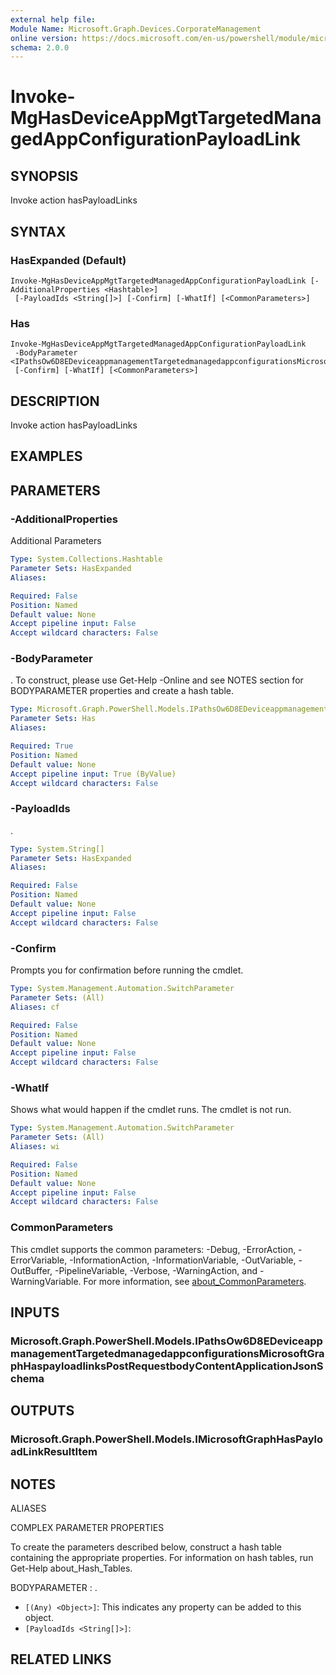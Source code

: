 ```yaml
---
external help file:
Module Name: Microsoft.Graph.Devices.CorporateManagement
online version: https://docs.microsoft.com/en-us/powershell/module/microsoft.graph.devices.corporatemanagement/invoke-mghasdeviceappmgttargetedmanagedappconfigurationpayloadlink
schema: 2.0.0
---
```


# Invoke-MgHasDeviceAppMgtTargetedManagedAppConfigurationPayloadLink

## SYNOPSIS
Invoke action hasPayloadLinks

## SYNTAX

### HasExpanded (Default)
```
Invoke-MgHasDeviceAppMgtTargetedManagedAppConfigurationPayloadLink [-AdditionalProperties <Hashtable>]
 [-PayloadIds <String[]>] [-Confirm] [-WhatIf] [<CommonParameters>]
```

### Has
```
Invoke-MgHasDeviceAppMgtTargetedManagedAppConfigurationPayloadLink
 -BodyParameter <IPathsOw6D8EDeviceappmanagementTargetedmanagedappconfigurationsMicrosoftGraphHaspayloadlinksPostRequestbodyContentApplicationJsonSchema>
 [-Confirm] [-WhatIf] [<CommonParameters>]
```

## DESCRIPTION
Invoke action hasPayloadLinks

## EXAMPLES

## PARAMETERS

### -AdditionalProperties
Additional Parameters

```yaml
Type: System.Collections.Hashtable
Parameter Sets: HasExpanded
Aliases:

Required: False
Position: Named
Default value: None
Accept pipeline input: False
Accept wildcard characters: False
```

### -BodyParameter
.
To construct, please use Get-Help -Online and see NOTES section for BODYPARAMETER properties and create a hash table.

```yaml
Type: Microsoft.Graph.PowerShell.Models.IPathsOw6D8EDeviceappmanagementTargetedmanagedappconfigurationsMicrosoftGraphHaspayloadlinksPostRequestbodyContentApplicationJsonSchema
Parameter Sets: Has
Aliases:

Required: True
Position: Named
Default value: None
Accept pipeline input: True (ByValue)
Accept wildcard characters: False
```

### -PayloadIds
.

```yaml
Type: System.String[]
Parameter Sets: HasExpanded
Aliases:

Required: False
Position: Named
Default value: None
Accept pipeline input: False
Accept wildcard characters: False
```

### -Confirm
Prompts you for confirmation before running the cmdlet.

```yaml
Type: System.Management.Automation.SwitchParameter
Parameter Sets: (All)
Aliases: cf

Required: False
Position: Named
Default value: None
Accept pipeline input: False
Accept wildcard characters: False
```

### -WhatIf
Shows what would happen if the cmdlet runs.
The cmdlet is not run.

```yaml
Type: System.Management.Automation.SwitchParameter
Parameter Sets: (All)
Aliases: wi

Required: False
Position: Named
Default value: None
Accept pipeline input: False
Accept wildcard characters: False
```

### CommonParameters
This cmdlet supports the common parameters: -Debug, -ErrorAction, -ErrorVariable, -InformationAction, -InformationVariable, -OutVariable, -OutBuffer, -PipelineVariable, -Verbose, -WarningAction, and -WarningVariable. For more information, see [about_CommonParameters](http://go.microsoft.com/fwlink/?LinkID=113216).

## INPUTS

### Microsoft.Graph.PowerShell.Models.IPathsOw6D8EDeviceappmanagementTargetedmanagedappconfigurationsMicrosoftGraphHaspayloadlinksPostRequestbodyContentApplicationJsonSchema

## OUTPUTS

### Microsoft.Graph.PowerShell.Models.IMicrosoftGraphHasPayloadLinkResultItem

## NOTES

ALIASES

COMPLEX PARAMETER PROPERTIES

To create the parameters described below, construct a hash table containing the appropriate properties. For information on hash tables, run Get-Help about_Hash_Tables.


BODYPARAMETER <IPathsOw6D8EDeviceappmanagementTargetedmanagedappconfigurationsMicrosoftGraphHaspayloadlinksPostRequestbodyContentApplicationJsonSchema>: .
  - `[(Any) <Object>]`: This indicates any property can be added to this object.
  - `[PayloadIds <String[]>]`: 

## RELATED LINKS

